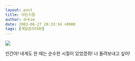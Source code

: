 ```yaml
---
layout: post
title: 어린시절
author: drkim
date: 2003-06-27 20:33:34 +0900
tags: [깨달음의대화]
---
```


  ![](http://drkimz.com/technote/board/private/upimg/1056711134.jpg)


  인간아! 네게도 한 때는 순수한 시절이 있었겠쥐! 너 돌려보내고 싶어!
